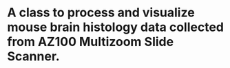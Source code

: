 # A class to process and visualize mouse brain histology data collected from AZ100 Multizoom Slide Scanner.
